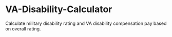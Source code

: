 # VA-Disability-Calculator

Calculate military disability rating and VA disability compensation pay based on overall rating.
